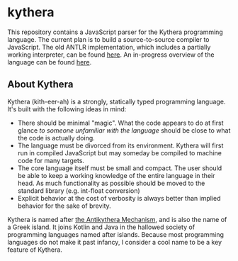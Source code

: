 # kythera

This repository contains a JavaScript parser for the Kythera programming language. The current plan is to build a source-to-source compiler to JavaScript. The old ANTLR implementation, which includes a partially working interpreter, can be found [here](https://github.com/kevwu/kythera). An in-progress overview of the language can be found [here](https://dejawu.nanote.co/n/kythera).

## About Kythera

Kythera (kith-eer-ah) is a strongly, statically typed programming language. It's built with the following ideas in mind:

- There should be minimal "magic". What the code appears to do at first glance *to someone unfamiliar with the language* should be close to what the code is actually doing.
- The language must be divorced from its environment. Kythera will first run in compiled JavaScript but may someday be compiled to machine code for many targets.
- The core language itself must be small and compact. The user should be able to keep a working knowledge of the entire language in their head. As much functionality as possible should be moved to the standard library (e.g. int-float conversion)
- Explicit behavior at the cost of verbosity is always better than implied behavior for the sake of brevity.

Kythera is named after [the Antikythera Mechanism](https://en.wikipedia.org/wiki/Antikythera_mechanism), and is also the name of a Greek island. It joins Kotlin and Java in the hallowed society of programming languages named after islands. Because most programming languages do not make it past infancy, I consider a cool name to be a key feature of Kythera.
